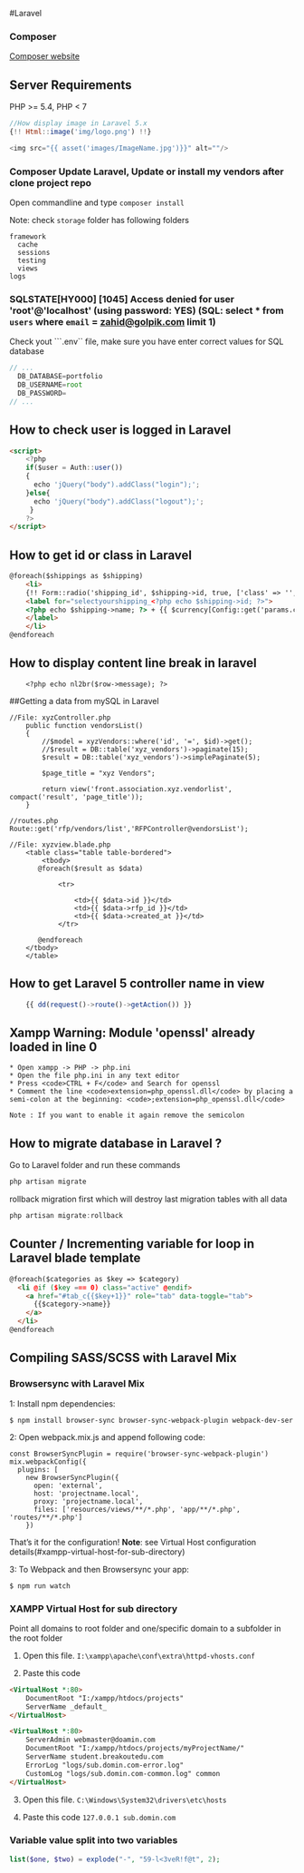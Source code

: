 #Laravel

### Composer
[Composer website](http://getcomposer.org/)

## Server Requirements
PHP >= 5.4, PHP < 7

```javascript
//How display image in Laravel 5.x
{!! Html::image('img/logo.png') !!}

<img src="{{ asset('images/ImageName.jpg')}}" alt=""/>

```





### Composer Update Laravel, Update or install my vendors after clone project repo

Open commandline and type
```composer install```

Note: check ```storage``` folder has following folders
```
framework
  cache
  sessions
  testing
  views
logs
```






### SQLSTATE[HY000] [1045] Access denied for user 'root'@'localhost' (using password: YES) (SQL: select * from `users` where `email` = zahid@golpik.com limit 1)

Check yout ```.env`` file, make sure you have enter correct values for SQL database

```javascript
// ...
  DB_DATABASE=portfolio
  DB_USERNAME=root
  DB_PASSWORD=
// ...
```









## How to check user is logged in Laravel
```html
<script>
	<?php
	if($user = Auth::user())
	{ 
	  echo 'jQuery("body").addClass("login");';
	}else{
	  echo 'jQuery("body").addClass("logout");';
	 }
	?> 
</script>
```

## How to get id or class in Laravel 
```html
@foreach($shippings as $shipping)
	<li>
    {!! Form::radio('shipping_id', $shipping->id, true, ['class' => '', 'id' => 'selectyourshipping_'.$shipping->id ]) !!} 
	<label for="selectyourshipping_<?php echo $shipping->id; ?>">
    <?php echo $shipping->name; ?> + {{ $currency[Config::get('params.currency_default')]['symbol']}} <?php echo $shipping->price; ?> 
    </label>
	</li>
@endforeach
```

## How to display content line break in laravel
```
	<?php echo nl2br($row->message); ?>
```



##Getting a data from mySQL in Laravel
```
//File: xyzController.php
    public function vendorsList() 
    {
		//$model = xyzVendors::where('id', '=', $id)->get();
		//$result = DB::table('xyz_vendors')->paginate(15);
		$result = DB::table('xyz_vendors')->simplePaginate(5);
		
        $page_title = "xyz Vendors";
        
        return view('front.association.xyz.vendorlist', compact('result', 'page_title'));
    }
```

```
//routes.php
Route::get('rfp/vendors/list','RFPController@vendorsList');
```


```
//File: xyzview.blade.php
    <table class="table table-bordered">
		<tbody>
       @foreach($result as $data)
			
			<tr>
			
				<td>{{ $data->id }}</td> 
				<td>{{ $data->rfp_id }}</td> 
				<td>{{ $data->created_at }}</td> 
			</tr>
	   
	   @endforeach
	</tbody>
	</table>
```




## How to get Laravel 5 controller name in view
```javascript
	{{ dd(request()->route()->getAction()) }}
```







## Xampp Warning: Module 'openssl' already loaded in line 0
```
* Open xampp -> PHP -> php.ini
* Open the file php.ini in any text editor
* Press <code>CTRL + F</code> and Search for openssl
* Comment the line <code>extension=php_openssl.dll</code> by placing a semi-colon at the beginning: <code>;extension=php_openssl.dll</code>

Note : If you want to enable it again remove the semicolon
```








## How to migrate database in Laravel ?

Go to Laravel folder and run these commands
```javascript
php artisan migrate
```

rollback migration first which will destroy last migration tables with all data
```javascript
php artisan migrate:rollback
```





## Counter / Incrementing variable for loop in Laravel blade template
```html
@foreach($categories as $key => $category)
  <li @if ($key === 0) class="active" @endif>
    <a href="#tab_c{{$key+1}}" role="tab" data-toggle="tab">
      {{$category->name}}
    </a>
  </li>
@endforeach
```


## Compiling SASS/SCSS with Laravel Mix

### Browsersync with Laravel Mix

1: Install npm dependencies:
```
$ npm install browser-sync browser-sync-webpack-plugin webpack-dev-ser
```

2: Open webpack.mix.js and append following code:
```
const BrowserSyncPlugin = require('browser-sync-webpack-plugin')
mix.webpackConfig({
  plugins: [
    new BrowserSyncPlugin({
      open: 'external',
      host: 'projectname.local',
      proxy: 'projectname.local',
      files: ['resources/views/**/*.php', 'app/**/*.php', 'routes/**/*.php']
    })
```

That’s it for the configuration!
<b>Note</b>: see Virtual Host configuration details(#xampp-virtual-host-for-sub-directory)

3: To Webpack and then Browsersync your app:
```
$ npm run watch
```




### XAMPP Virtual Host for sub directory
Point all domains to root folder and one/specific domain to a subfolder in the root folder

1. Open this file.
<code>I:\xampp\apache\conf\extra\httpd-vhosts.conf</code>

2. Paste this code
```html
<VirtualHost *:80>
    DocumentRoot "I:/xampp/htdocs/projects"
    ServerName _default_
</VirtualHost>

<VirtualHost *:80>
    ServerAdmin webmaster@doamin.com
    DocumentRoot "I:/xampp/htdocs/projects/myProjectName/"
    ServerName student.breakoutedu.com
    ErrorLog "logs/sub.domin.com-error.log"
    CustomLog "logs/sub.domin.com-common.log" common
</VirtualHost>
```

3. Open this file.
<code>C:\Windows\System32\drivers\etc\hosts</code>

4. Paste this code <code>127.0.0.1 sub.domin.com</code>




### Variable value split into two variables

```php
list($one, $two) = explode("-", "59-l<3veR!f@t", 2);
```